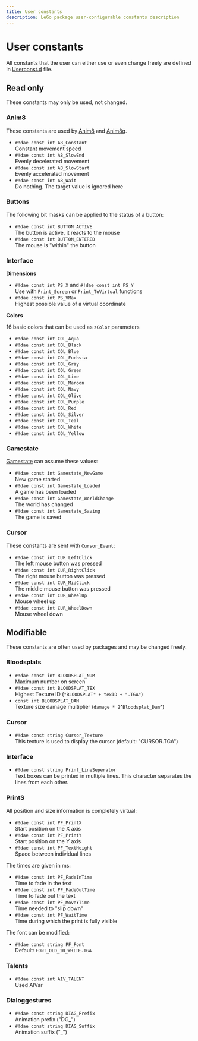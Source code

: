 ```yaml
---
title: User constants
description: LeGo package user-configurable constants description
---
```

# User constants
All constants that the user can either use or even change freely are defined in [Userconst.d](https://github.com/Lehona/LeGo/blob/dev/Userconst.d) file.

## Read only
These constants may only be used, not changed.

### Anim8
These constants are used by [Anim8](applications/anim8.md#anim8_1) and [Anim8q](applications/anim8.md#anim8q).

- `#!dae const int A8_Constant`  
    Constant movement speed
- `#!dae const int A8_SlowEnd`  
    Evenly decelerated movement
- `#!dae const int A8_SlowStart`  
    Evenly accelerated movement
- `#!dae const int A8_Wait`  
    Do nothing. The target value is ignored here

### Buttons
The following bit masks can be applied to the status of a button:

- `#!dae const int BUTTON_ACTIVE`  
    The button is active, it reacts to the mouse
- `#!dae const int BUTTON_ENTERED`  
    The mouse is "within" the button

### Interface
**Dimensions**

- `#!dae const int PS_X` and `#!dae const int PS_Y`  
    Use with `Print_Screen` or `Print_ToVirtual` functions
- `#!dae const int PS_VMax`  
    Highest possible value of a virtual coordinate

**Colors**

16 basic colors that can be used as `zColor` parameters

- `#!dae const int COL_Aqua`
- `#!dae const int COL_Black`
- `#!dae const int COL_Blue`
- `#!dae const int COL_Fuchsia`
- `#!dae const int COL_Gray`
- `#!dae const int COL_Green`
- `#!dae const int COL_Lime`
- `#!dae const int COL_Maroon`
- `#!dae const int COL_Navy`
- `#!dae const int COL_Olive`
- `#!dae const int COL_Purple`
- `#!dae const int COL_Red`
- `#!dae const int COL_Silver`
- `#!dae const int COL_Teal`
- `#!dae const int COL_White`
- `#!dae const int COL_Yellow`

### Gamestate
[Gamestate](applications/gamestate.md) can assume these values:

- `#!dae const int Gamestate_NewGame`  
    New game started
- `#!dae const int Gamestate_Loaded`  
    A game has been loaded
- `#!dae const int Gamestate_WorldChange`  
    The world has changed
- `#!dae const int Gamestate_Saving`  
    The game is saved

### Cursor
These constants are sent with `Cursor_Event`:

- `#!dae const int CUR_LeftClick`  
    The left mouse button was pressed
- `#!dae const int CUR_RightClick`  
    The right mouse button was pressed
- `#!dae const int CUR_MidClick`  
    The middle mouse button was pressed
- `#!dae const int CUR_WheelUp`  
    Mouse wheel up
- `#!dae const int CUR_WheelDown`  
    Mouse wheel down

## Modifiable
These constants are often used by packages and may be changed freely.

### Bloodsplats

- `#!dae const int BLOODSPLAT_NUM`  
    Maximum number on screen
- `#!dae const int BLOODSPLAT_TEX`  
    Highest Texture ID (`"BLOODSPLAT" + texID + ".TGA"`)
- `const int BLOODSPLAT_DAM`  
    Texture size damage multiplier (`damage * 2`^`Bloodsplat_Dam`^)

### Cursor

- `#!dae const string Cursor_Texture`  
    This texture is used to display the cursor (default: "CURSOR.TGA")

### Interface

- `#!dae const string Print_LineSeperator`  
    Text boxes can be printed in multiple lines. This character separates the lines from each other.

### PrintS
All position and size information is completely virtual:

- `#!dae const int PF_PrintX`  
    Start position on the X axis
- `#!dae const int PF_PrintY`  
    Start position on the Y axis
- `#!dae const int PF_TextHeight`  
    Space between individual lines

The times are given in ms:

- `#!dae const int PF_FadeInTime`  
    Time to fade in the text
- `#!dae const int PF_FadeOutTime`  
    Time to fade out the text
- `#!dae const int PF_MoveYTime`  
    Time needed to "slip down"
- `#!dae const int PF_WaitTime`  
    Time during which the print is fully visible

The font can be modified:

- `#!dae const string PF_Font`  
    Default: `FONT_OLD_10_WHITE.TGA`

### Talents

- `#!dae const int AIV_TALENT`  
    Used AIVar

### Dialoggestures

- `#!dae const string DIAG_Prefix`  
    Animation prefix ("DG_")
- `#!dae const string DIAG_Suffix`  
    Animation suffix ("_")
